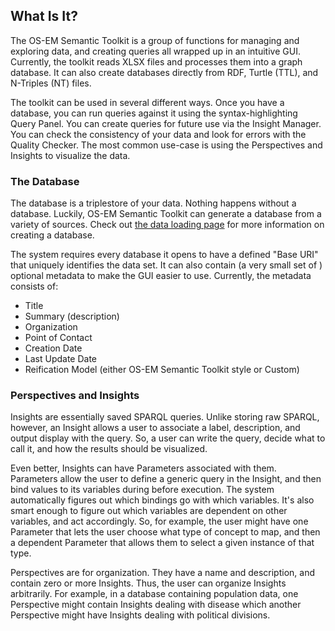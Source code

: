 ## What Is It?
The OS-EM Semantic Toolkit is a group of functions for managing and exploring data, and creating queries all wrapped up in an intuitive GUI. Currently, the toolkit reads XLSX files and processes them into a graph database. It can also create databases directly from RDF, Turtle (TTL), and N-Triples (NT) files.

The toolkit can be used in several different ways. Once you have a database, you can run queries against it using the syntax-highlighting Query Panel. You can create queries for future use via the Insight Manager. You can check the consistency of your data and look for errors with the Quality Checker. The most common use-case is using the Perspectives and Insights to visualize the data.

### The Database
The database is a triplestore of your data. Nothing happens without a database. Luckily, OS-EM Semantic Toolkit can generate a database from a variety of sources. Check out [the data loading page](loading-data.html) for more information on creating a database.

The system requires every database it opens to have a defined "Base URI" that uniquely identifies the data set. It can also contain (a very small set of ) optional metadata to make the GUI easier to use. Currently, the metadata consists of:

* Title
* Summary (description)
* Organization
* Point of Contact
* Creation Date
* Last Update Date
* Reification Model (either OS-EM Semantic Toolkit style or Custom)


### Perspectives and Insights
Insights are essentially saved SPARQL queries. Unlike storing raw SPARQL, however, an Insight allows a user to associate a label, description, and output display with the query. So, a user can write the query, decide what to call it, and how the results should be visualized.

Even better, Insights can have Parameters associated with them. Parameters allow the user to define a generic query in the Insight, and then bind values to its variables during before execution. The system automatically figures out which bindings go with which variables. It's also smart enough to figure out which variables are dependent on other variables, and act accordingly. So, for example, the user might have one Parameter that lets the user choose what type of concept to map, and then a dependent Parameter that allows them to select a given instance of that type.

Perspectives are for organization. They have a name and description, and contain zero or more Insights. Thus, the user can organize Insights arbitrarily. For example, in a database containing population data, one Perspective might contain Insights dealing with disease which another Perspective might have Insights dealing with political divisions.
